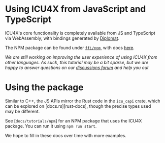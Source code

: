 # Using ICU4X from JavaScript and TypeScript

ICU4X's core functionality is completely available from JS and TypeScript via WebAssembly, with bindings generated by [Diplomat].

The NPM package can be found under [`ffi/npm`], with docs [here](https://unicode-org.github.io/icu4x/tsdoc/).

_We are still working on improving the user experience of using ICU4X from other languages. As such, this tutorial may be a bit sparse, but we are happy to answer questions on our [discussions forum] and help you out_

# Using the package

Similar to C++, the JS APIs mirror the Rust code in the `icu_capi` crate, which can be explored on [docs.rs][rust-docs], though the precise types used may be different.

See [`docs/tutorials/npm`] for an NPM package that uses the ICU4X package. You can run it using `npm run start`.

We hope to fill in these docs over time with more examples.

 [discussions forum]: https://github.com/unicode-org/icu4x/discussions
 [Diplomat]: https://github.com/rust-diplomat/diplomat
 [`ffi/npm`]: https://github.com/unicode-org/icu4x/tree/main/ffi/npm
 [`ffi/npm/wasm-demo`]: https://github.com/unicode-org/icu4x/tree/main/ffi/npm/wasm-demo
